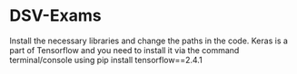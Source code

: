 # DSV-Exams
Install the necessary libraries and change the paths in the code.
Keras is a part of Tensorflow and you need to install it via the command terminal/console using pip install tensorflow==2.4.1
